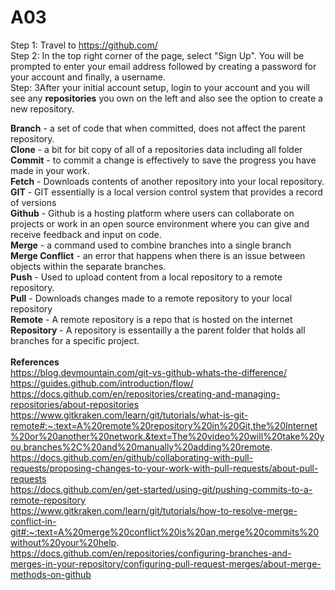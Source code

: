 # A03 <br /> 
Step 1: Travel to https://github.com/ <br /> 
Step 2: In the top right corner of the page, select "Sign Up". You will be prompted to enter your email address followed by creating a password for your account and finally, a username.<br /> 
Step: 3After your initial account setup, login to your account and you will see any **repositories** you own on the left and also see the option to create a new repository.

**Branch** - a set of code that when committed, does not affect the parent repository. <br /> 
**Clone** - a bit for bit copy of all of a repositories data including all folder <br /> 
**Commit** - to commit a change is effectively to save the progress you have made in your work. <br /> 
**Fetch** - Downloads contents of another repository into your local repository. <br /> 
**GIT** - GIT essentially is a local version control system that provides a record of versions <br /> 
**Github** - Github is a hosting platform where users can collaborate on projects or work in an open source environment where you can give and receive feedback and input on code. <br /> 
**Merge** - a command used to combine branches into a single branch <br /> 
**Merge Conflict** - an error that happens when there is an issue between objects within the separate branches. <br /> 
**Push** - Used to upload content from a local repository to a remote repository. <br /> 
**Pull** - Downloads changes made to a remote repository to your local repository <br /> 
**Remote** - A remote repository is a repo that is hosted on the internet <br /> 
**Repository** - A repository is essentailly a the parent folder that holds all branches for a specific project. <br /> 
<br /> 
**References** <br /> 
https://blog.devmountain.com/git-vs-github-whats-the-difference/ <br /> 
https://guides.github.com/introduction/flow/ <br /> 
https://docs.github.com/en/repositories/creating-and-managing-repositories/about-repositories <br /> 
https://www.gitkraken.com/learn/git/tutorials/what-is-git-remote#:~:text=A%20remote%20repository%20in%20Git,the%20Internet%20or%20another%20network.&text=The%20video%20will%20take%20you,branches%2C%20and%20manually%20adding%20remote. <br /> 
https://docs.github.com/en/github/collaborating-with-pull-requests/proposing-changes-to-your-work-with-pull-requests/about-pull-requests <br /> 
https://docs.github.com/en/get-started/using-git/pushing-commits-to-a-remote-repository <br /> 
https://www.gitkraken.com/learn/git/tutorials/how-to-resolve-merge-conflict-in-git#:~:text=A%20merge%20conflict%20is%20an,merge%20commits%20without%20your%20help. <br /> 
https://docs.github.com/en/repositories/configuring-branches-and-merges-in-your-repository/configuring-pull-request-merges/about-merge-methods-on-github <br /> 
